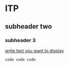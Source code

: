# ITP
## subheader two 
### subheader 3 

[write text you want to display](https://www.chess.com/home)

`
code
code
code 
`
 
